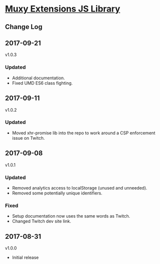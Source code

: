 # [Muxy Extensions JS Library](https://github.com/muxy/extensions-js)

## Change Log

## 2017-09-21
v1.0.3

### Updated
- Additional documentation.
- Fixed UMD ES6 class fighting.

## 2017-09-11
v1.0.2

### Updated
- Moved xhr-promise lib into the repo to work around a CSP enforcement issue on Twitch.


## 2017-09-08
v1.0.1

### Updated
- Removed analytics access to localStorage (unused and unneeded).
- Removed some potentially unique identifiers.

### Fixed
- Setup documentation now uses the same words as Twitch.
- Changed Twitch dev site link.


## 2017-08-31
v1.0.0

- Initial release
